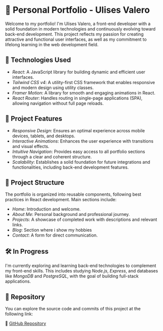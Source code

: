 # 💼 Personal Portfolio - Ulises Valero

Welcome to my portfolio! I'm Ulises Valero, a front-end developer with a solid foundation in modern technologies and continuously evolving toward back-end development. This project reflects my passion for creating attractive and functional user interfaces, as well as my commitment to lifelong learning in the web development field.

## 🚀 Technologies Used

- *React*: A JavaScript library for building dynamic and efficient user interfaces.
- *Tailwind CSS v4*: A utility-first CSS framework that enables responsive and modern design using utility classes.
- *Framer Motion*: A library for smooth and engaging animations in React.
- *React Router*: Handles routing in single-page applications (SPA), allowing navigation without full page reloads.

## 🎯 Project Features

- *Responsive Design*: Ensures an optimal experience across mobile devices, tablets, and desktops.
- *Interactive Animations*: Enhances the user experience with transitions and visual effects.
- *Intuitive Navigation*: Provides easy access to all portfolio sections through a clear and coherent structure.
- *Scalability*: Establishes a solid foundation for future integrations and functionalities, including back-end development features.

## 📂 Project Structure

The portfolio is organized into reusable components, following best practices in React development. Main sections include:

- *Home*: Introduction and welcome.
- *About Me*: Personal background and professional journey.
- *Projects*: A showcase of completed work with descriptions and relevant links.
- *Blog*: Section where i show my hobbies
- *Contact*: A form for direct communication.

## 🛠️ In Progress

I'm currently exploring and learning back-end technologies to complement my front-end skills. This includes studying *Node.js*, *Express*, and databases like *MongoDB* and *PostgreSQL*, with the goal of building full-stack applications.

## 📌 Repository

You can explore the source code and commits of this project at the following link:

🔗 [GitHub Repository](https://github.com/UlisesValero/MyPortfolio)
